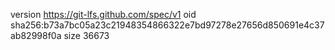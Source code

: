 version https://git-lfs.github.com/spec/v1
oid sha256:b73a7bc05a23c21948354866322e7bd97278e27656d850691e4c37ab82998f0a
size 36673
